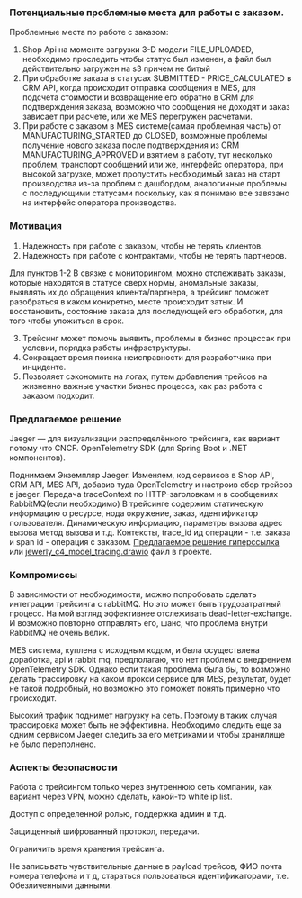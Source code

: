 ### Потенциальные проблемные места для работы с заказом.
Проблемные места по работе с заказом:
1. Shop Api на моменте загрузки 3-D модели FILE_UPLOADED, необходимо проследить чтобы статус был изменен, 
а файл был действительно загружен на s3 причем не битый
2. При обработке заказа в статусах SUBMITTED - PRICE_CALCULATED в CRM API, когда происходит отправка сообщения в MES, 
для подсчета стоимости и возвращение его обратно в CRM для подтверждения заказа, 
возможно что сообщения не доходят и заказ зависает при расчете, или же MES перегружен расчетами.
3. При работе с заказом в MES системе(самая проблемная часть) от MANUFACTURING_STARTED до CLOSED, возможные проблемы
получение нового заказа после подтверждения из CRM MANUFACTURING_APPROVED и взятием в работу, тут несколько проблем,
транспорт сообщений или же, интерфейс оператора, при высокой загрузке, 
может пропустить необходимый заказ на старт производства из-за проблем с дашбордом, 
аналогичные проблемы с последующими статусами поскольку, как я понимаю все завязано на интерфейс оператора производства.


### Мотивация
1. Надежность при работе с заказом, чтобы не терять клиентов.
2. Надежность при работе с контрактами, чтобы не терять партнеров.

Для пунктов 1-2 В связке с мониторингом, можно отслеживать заказы, которые находятся в статусе сверх нормы,
аномальные заказы, выявлять их до обращения клиента/партнера, а трейсинг поможет разобраться в каком конкретно,
месте происходит затык. И восстановить, состояние заказа для последующей его обработки, для того чтобы уложиться в срок.

3. Трейсинг может помочь выявить, проблемы в бизнес процессах при условии, порядка работы инфраструктуры.
4. Сокращает время поиска неисправности для разработчика при инциденте.
5. Позволяет сэкономить на логах, путем добавления трейсов на жизненно важные участки бизнес процесса, как раз работа
с заказом подходит.

### Предлагаемое решение

Jaeger — для визуализации распределённого трейсинга, как вариант потому что CNCF.
OpenTelemetry SDK (для Spring Boot и .NET компонентов).

Поднимаем Экземпляр Jaeger.
Изменяем, код сервисов в Shop API, CRM API, MES API, добавив туда OpenTelemetry и настроив сбор трейсов в jaeger.
Передача traceContext по HTTP-заголовкам и в сообщениях RabbitMQ(если необходимо)
В трейсинге содержим статическую информацию о ресурсе, нода окружение, заказ, идентификатор пользователя.
Динамическую информацию, параметры вызова адрес вызова метод вызова и т.д.
Контексты, trace_id ид операции - т.е. заказа и span id - операция с заказом.
[Предлагаемое решение гиперссылка](https://drive.google.com/file/d/1AvHmIkc5OivDv_ZOeoOZRiVZA2HC4x5l/view?usp=sharing)
или
[jewerly_c4_model_tracing.drawio](jewerly_c4_model_tracing.drawio) файл в проекте.

### Компромиссы
В зависимости от необходимости, можно попробовать сделать интеграции трейсинга с rabbitMQ. 
Но это может быть трудозатратный процесс. На мой взгляд эффективнее отслеживать dead-letter-exchange.
И возможно повторно отправлять его, шанс, что проблема внутри RabbitMQ не очень велик.

MES система, куплена с исходным кодом, и была осуществлена доработка, api и rabbit mq, предполагаю, что нет проблем
с внедрением OpenTelemetry SDK. Однако если такая проблема была бы, то возможно делать трассировку на каком прокси 
сервисе для MES, результат, будет не такой подробный, но возможно это поможет понять примерно что происходит.

Высокий трафик поднимет нагрузку на сеть. Поэтому в таких случая трассировка может быть не эффективна.
Необходимо следить еще за одним сервисом Jaeger следить за его метриками и чтобы хранилище не было переполнено.

### Аспекты безопасности
Работа с трейсингом только через внутреннюю сеть компании, как вариант через VPN, можно сделать,
какой-то white ip list.

Доступ с определенной ролью, поддержка админ и т.д. 

Защищенный шифрованный протокол, передачи.

Ограничить время хранения трейсинга.

Не записывать чувствительные данные в payload трейсов, ФИО почта номера телефона и т д, 
стараться пользоваться идентификаторами, т.е. Обезличенными данными.










